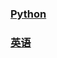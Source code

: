 ### [Python](https://github.com/ZBTGL/summary/tree/master/%23Contents/Python)
### [英语](https://github.com/ZBTGL/summary/tree/master/%23Contents/English)
